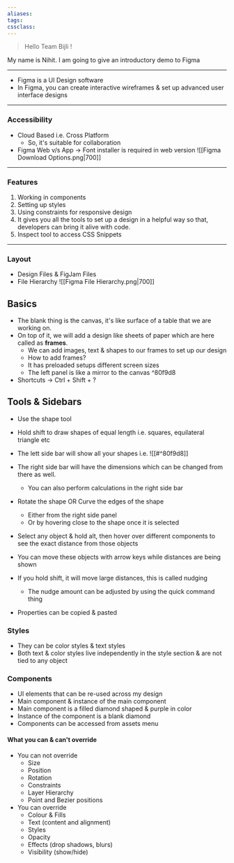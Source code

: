 ```yaml
---
aliases:
tags: 
cssclass:
---
```


> Hello Team Bijli !

My name is Nihit. 
I am going to give an introductory demo to Figma

---

- Figma is a UI Design software
- In Figma, you can create interactive wireframes & set up advanced user interface designs

---
### Accessibility
- Cloud Based i.e. Cross Platform 
	- So, it's suitable for collaboration
- Figma Web v/s App → Font installer is required in web version
![[Figma Download Options.png|700]]

---
### Features
1. Working in components
2. Setting up styles
3. Using constraints for responsive design
4. It gives you all the tools to set up a design in a helpful way so that, developers can bring it alive with code.
5. Inspect tool to access CSS Snippets

---
### Layout
- Design Files & FigJam Files
- File Hierarchy
	![[Figma File Hierarchy.png|700]]
## Basics
- The blank thing is the canvas, it's like surface of a table that we are working on.
- On top of it, we will add a design like sheets of paper which are here called as **frames**.
	- We can add images, text & shapes to our frames to set up our design
	- How to add frames?
	- It has preloaded setups different screen sizes
	- The left panel is like a mirror to the canvas ^80f9d8
- Shortcuts → Ctrl + Shift + ?


## Tools & Sidebars
- Use the shape tool
- Hold shift to draw shapes of equal length i.e. squares, equilateral triangle etc
- The lett side bar will show all your shapes i.e. ![[#^80f9d8]]
- The right side bar will have the dimensions which can be changed from there as well.
	- You can also perform calculations in the right side bar
- Rotate the shape OR Curve the edges of the shape
	- Either from the right side panel
	- Or by hovering close to the shape once it is selected


- Select any object & hold alt, then hover over different components to see the exact distance from those objects
- You can move these objects with arrow keys while distances are being shown
- If you hold shift, it will move large distances, this is called nudging
	- The nudge amount can be adjusted by using the quick command thing

- Properties can be copied & pasted


### Styles 
- They can be color styles & text styles
- Both text & color styles live independently in the style section & are not tied to any object

### Components
- UI elements that can be re-used across my design
- Main component & instance of the main component
- Main component is a filled diamond shaped & purple in color
- Instance of the component is a blank diamond 
- Components can be accessed from assets menu


#### What you can & can't override
- You can not override
	- Size
	- Position
	- Rotation
	- Constraints
	- Layer Hierarchy
	- Point and Bezier positions
- You can override
	- Colour & Fills
	- Text (content and alignment)
	- Styles
	- Opacity
	- Effects (drop shadows, blurs)
	- Visibility (show/hide)